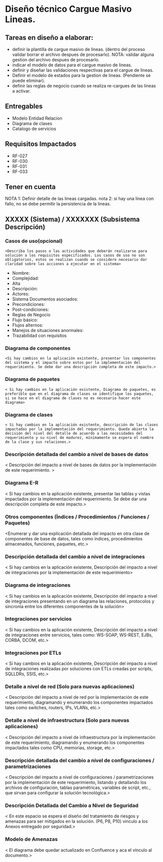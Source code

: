 # Diseño técnico Cargue Masivo Lineas.


## Tareas en diseño a elaborar:

- definir la plantilla de cargue masivo de lineas. (dentro del proceso validar borrar el archivo despues de procesarlo). NOTA: validar alguna gestion del archivo despues de procesarlo.
- indicar el modelo de datos para el cargue masivo de lineas.
- definir y diseñar las validaciones respectivas para el cargue de lineas.
- Definir el modelo de estados para la gestion de lineas. (Pendiente se puede eliminar).
- definir las reglas de negocio cuando se realiza re-cargues de las lineas a activar.


##  Entregables

+ Modelo Entidad Relacion
+ Diagrama de clases
+ Catalogo de servicios


## Requisitos Impactados

* RF-027
* RF-030
* RF-031 
* RF-033


## Tener en cuenta

NOTA 1: Definir detalle de las lineas cargadas.
nota 2: si hay una linea con fallo, no se debe permitir la persistencia de la lineas.


## XXXXX (Sistema) / XXXXXXX (Subsistema	Descripción)


### Casos de uso(opcional)
    
    <Describa los pasos o las actividades que deberán realizarse para solución a los requisitos especificados. Los casos de uso no son obligatorios, estos se realizan cuando se considere necesario dar claridad sobre las acciones a ejecutar en el sistema>

* Nombre:	
* Complejidad:
* Alta
* Descripción:
* Actores:
* Sistema	Documentos asociados:
* Precondiciones:
* Post-condiciones:
* Reglas de Negocio
* Flujo básico:
* Flujos alternos:
* Manejos de situaciones anormales:
* Trazabilidad con requisitos


### Diagrama de componentes

    <Si hay cambios en la aplicación existente, presentar los componentes del sistema y el impacto sobre estos por la implementación del requerimiento. Se debe dar una descripción completa de este impacto.>

### Diagrama de paquetes

    < Si hay cambios en la aplicación existente, Diagrama de paquetes, es preferible que en el diagrama de clases se identifique los paquetes, si se hace en el diagrama de clases no es necesario hacer este diagrama>

### Diagrama de clases

    < Si hay cambios en la aplicación existente, descripción de las clases impactadas por la implementación del requerimiento. Queda abierta la decisión del nivel del detalle de acuerdo a las necesidades del requerimiento y su nivel de madurez, mínimamente se espera el nombre de la clase y sus relaciones.>

### Descripción detallada del cambio a nivel de bases de datos

   < Descripción del impacto a nivel de bases de datos por la implementación de este requerimiento. >

### Diagrama E-R

   < Si hay cambios en la aplicación existente, presentar las tablas y vistas impactados por la implementación del requerimiento. Se debe dar una descripción completa de este impacto.>

### Otros componentes (Índices / Procedimientos / Funciones / Paquetes)
   
   <Enumerar y dar una explicación detallada del impacto en otra clase de componentes de base de datos, tales como índices, procedimientos almacenados, funciones, paquetes, etc.>

### Descripción detallada del cambio a nivel de integraciones

   < Si hay cambios en la aplicación existente, Descripción del impacto a nivel de integraciones por la implementación de este requerimiento>

### Diagrama de integraciones

   < Si hay cambios en la aplicación existente, Descripción del impacto a nivel de integraciones presentando en un diagrama las relaciones, protocolos y sincronía entre los diferentes componentes de la solución>

### Integraciones por servicios

   < Si hay cambios en la aplicación existente, Descripción del impacto a nivel de integraciones entre servicios, tales como: WS-SOAP, WS-REST, EJBs, CORBA, DCOM, etc.>

### Integraciones por ETLs

   < Si hay cambios en la aplicación existente, Descripción del impacto a nivel de integraciones realizadas por soluciones con ETLs creadas por scripts, SQLLDRs, SSIS, etc.>

### Detalle a nivel de red (Solo para nuevas aplicaciones)

   <  Descripción del impacto a nivel de red por la implementación de este requerimiento, diagramando y enumerando los componentes impactados tales como switches, routers, IPs, VLANs, etc.>

### Detalle a nivel de infraestructura (Solo para nuevas aplicaciones)

   <  Descripción del impacto a nivel de infraestructura por la implementación de este requerimiento, diagramando y enumerando los componentes impactados tales como CPU, memorias, storage, etc.>

### Descripción detallada del cambio a nivel de configuraciones / parametrizaciones
   
   <  Descripción del impacto a nivel de configuraciones / parametrizaciones por la implementación de este requerimiento, listando y detallando los archivos de configuración, tablas paramétricas, variables de script, etc., que sirvan para configurar la solución tecnológica.>

### Descripción Detallada del Cambio a Nivel de Seguridad

   <  En este espacio se espera el diseño del tratamiento de riesgos y amenazas para ser mitigados en la solución.
   (P6, P8, P10) vinculo a los Anexos entregado por seguridad.>

### Modelo de Amenazas
   
   < El diagrama debe quedar actualizado en Confluence y aca el vínculo al documento.>

